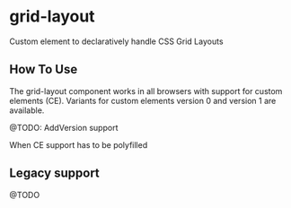 # grid-layout
Custom element to declaratively handle CSS Grid Layouts

## How To Use
The grid-layout component works in all browsers with support for custom elements (CE). 
Variants for custom elements version 0 and version 1 are available. 

@TODO: AddVersion support

When CE support has to be polyfilled

## Legacy support
@TODO
